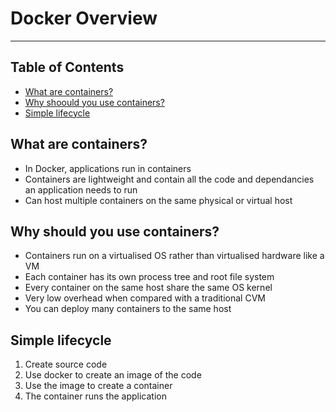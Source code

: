 # Docker Overview

- - - -

## Table of Contents

* [What are containers?](https://github.com/Sam-Ballantyne/DevNotes/blob/main/Docker/dockerOverview.md#what-are-containers)
* [Why shoould you use containers?](https://github.com/Sam-Ballantyne/DevNotes/blob/main/Docker/dockerOverview.md#why-should-you-use-containers)
* [Simple lifecycle](https://github.com/Sam-Ballantyne/DevNotes/blob/main/Docker/dockerOverview.md#simple-lifecycle)

## What are containers?

* In Docker, applications run in containers
* Containers are lightweight and contain all the code and dependancies an application needs to run
* Can host multiple containers on the same physical or virtual host

## Why should you use containers?

* Containers run on a virtualised OS rather than virtualised hardware like a VM
* Each container has its own process tree and root file system
* Every container on the same host share the same OS kernel
* Very low overhead when compared with a traditional CVM
* You can deploy many containers to the same host

## Simple lifecycle

1. Create source code
2. Use docker to create an image of the code
3. Use the image to create a container
4. The container runs the application
